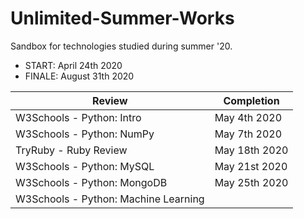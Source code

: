 # Unlimited-Summer-Works
Sandbox for technologies studied during summer '20.
- START: April 24th 2020
- FINALE: August 31th 2020

| Review | Completion |
| ------| --------------- |
| W3Schools - Python: Intro | May 4th 2020 |
| W3Schools - Python: NumPy | May 7th 2020 |
| TryRuby - Ruby Review | May 18th 2020 |
| W3Schools - Python: MySQL | May 21st 2020|
| W3Schools - Python: MongoDB | May 25th 2020|
| W3Schools - Python: Machine Learning | |
